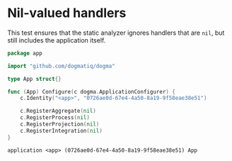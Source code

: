 # Nil-valued handlers

This test ensures that the static analyzer ignores handlers that are `nil`, but
still includes the application itself.

```go au:input au:group=matrix
package app

import "github.com/dogmatiq/dogma"

type App struct{}

func (App) Configure(c dogma.ApplicationConfigurer) {
	c.Identity("<app>", "0726ae0d-67e4-4a50-8a19-9f58eae38e51")

	c.RegisterAggregate(nil)
	c.RegisterProcess(nil)
	c.RegisterProjection(nil)
	c.RegisterIntegration(nil)
}
```

```au:output au:group=matrix
application <app> (0726ae0d-67e4-4a50-8a19-9f58eae38e51) App
```
